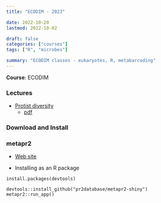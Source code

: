 ```yaml
---
title: "ECODIM - 2023"

date: 2022-10-20
lastmod: 2022-10-02

draft: false
categories: ["courses"]
tags: ["R", "microbes"]

summary: "ECODIM classes - eukaryotes, R, metabarcoding"
---
```


__Course__: ECODIM



### Lectures
* [Protist diversity](https://daniel-vaulot.fr/html/course-ecodim-2023/Metapr2.html) 
  * [pdf](https://daniel-vaulot.fr/html/course-microbes-2022/Metapr2.pdf) 

### Download and Install


### metapr2

* [Web site](https://shiny.metapr2.org)

* Installing as an R package

```
install.packages(devtools)

devtools::install_github("pr2database/metapr2-shiny")
metapr2::run_app()
```


